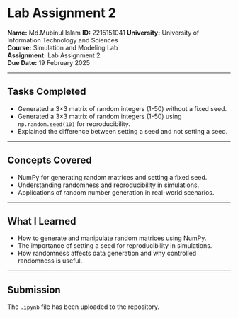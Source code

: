 
# Lab Assignment 2

**Name:**  Md.Mubinul Islam
**ID:** 2215151041
**University:** University of Information Technology and Sciences  
**Course:** Simulation and Modeling Lab  
**Assignment:** Lab Assignment 2  
**Due Date:** 19 February 2025  

---

## Tasks Completed  
- Generated a 3×3 matrix of random integers (1-50) without a fixed seed.  
- Generated a 3×3 matrix of random integers (1-50) using `np.random.seed(10)` for reproducibility.  
- Explained the difference between setting a seed and not setting a seed.  

---

## Concepts Covered  
- NumPy for generating random matrices and setting a fixed seed.  
- Understanding randomness and reproducibility in simulations.  
- Applications of random number generation in real-world scenarios.  

---

## What I Learned  
- How to generate and manipulate random matrices using NumPy.  
- The importance of setting a seed for reproducibility in simulations.  
- How randomness affects data generation and why controlled randomness is useful.  

---

## Submission  
The `.ipynb` file has been uploaded to the repository.  
